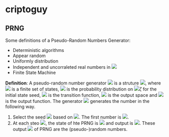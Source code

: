 # criptoguy

## PRNG

Some definitions of a Pseudo-Random Numbers Generator:

- Deterministic algorithms
- Appear random
- Uniformly distribution
- Independent and uncorraleted real numbers in <img src="https://render.githubusercontent.com/render/math?math=[0,1)">
- Finite State Machine 

**Definition**:
 A pseudo-random number generator <img src="https://render.githubusercontent.com/render/math?math=G"> is a struture <img src="https://render.githubusercontent.com/render/math?math=(\zeta, \mu, f, \mathscr{U}, g)">, where <img src="https://render.githubusercontent.com/render/math?math=\zeta"> is a finite set of states, <img src="https://render.githubusercontent.com/render/math?math=\mu"> is the probability distribution on <img src="https://render.githubusercontent.com/render/math?math=[0,1)">$\zeta$ for the initial state seed, <img src="https://render.githubusercontent.com/render/math?math=f:\zeta \rightarrow \zeta"> is the transition function, <img src="https://render.githubusercontent.com/render/math?math=\mathscr{U}"> is the output space and <img src="https://render.githubusercontent.com/render/math?math=g: \zeta \rightarrow \mathsrc{U}"> is the output function. The generator <img src="https://render.githubusercontent.com/render/math?math=G"> generates the number in the following way.
 
 1. Select the seed <img src="https://render.githubusercontent.com/render/math?math=s_0 \in \zeta"> based on <img src="https://render.githubusercontent.com/render/math?math=\mu">. The first number is <img src="https://render.githubusercontent.com/render/math?math=u_0 = g(s_0)">.
 2. At each steo <img src="https://render.githubusercontent.com/render/math?math=i \geq 1">, the state of hte PRNG is <img src="https://render.githubusercontent.com/render/math?math=s_i = f(s_{i-1]"> and output is <img src="https://render.githubusercontent.com/render/math?math=u_i = g(s_i)">. These output <img src="https://render.githubusercontent.com/render/math?math=u_i = u_is"> of PRNG are the (pseudo-)random numbers.

